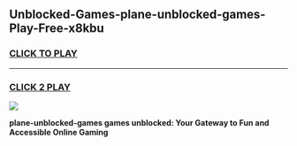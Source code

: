 
## Unblocked-Games-plane-unblocked-games-Play-Free-x8kbu
<h3>
<a href="https://premium76.site?title=plane-unblocked-games&ref=10A">CLICK TO PLAY</a></h3>
<hr>

<h3>
<a href="https://premium76.site?title=plane-unblocked-games&ref=10A">CLICK 2 PLAY</a>
  
</h3>

<a href="https://premium76.site?title=plane-unblocked-games&ref=10A"><img src="https://clearcache.store/games.png"></a>


**plane-unblocked-games games unblocked: Your Gateway to Fun and Accessible Online Gaming**
